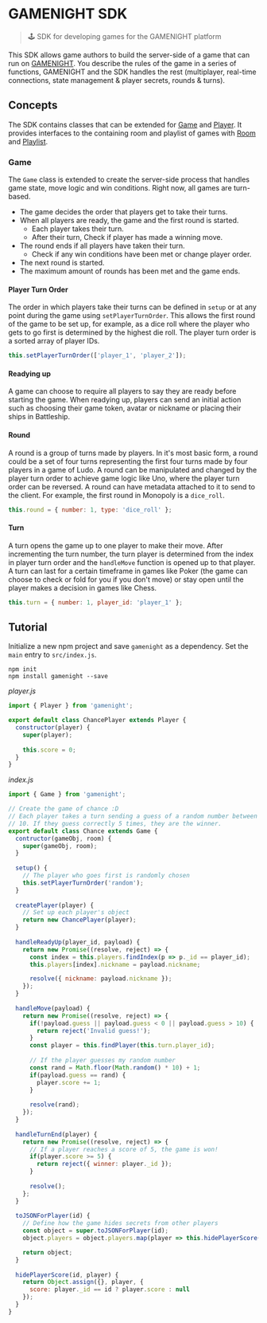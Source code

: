 # GAMENIGHT SDK

> 🕹 SDK for developing games for the GAMENIGHT platform

This SDK allows game authors to build the server-side of a game that can run on [GAMENIGHT](https://gamenight.gg). You describe the rules of the game in a series of functions, GAMENIGHT and the SDK handles the rest (multiplayer, real-time connections, state management & player secrets, rounds & turns).

## Concepts

The SDK contains classes that can be extended for [Game](/#Game) and [Player](/#Player). It provides interfaces to the containing room and playlist of games with [Room](/#Room) and [Playlist](/#Playlist).

### Game

The `Game` class is extended to create the server-side process that handles game state, move logic and win conditions. Right now, all games are turn-based.

- The game decides the order that players get to take their turns.
- When all players are ready, the game and the first round is started.
    - Each player takes their turn.
    - After their turn, Check if player has made a winning move.
- The round ends if all players have taken their turn.
    - Check if any win conditions have been met or change player order.
- The next round is started.
- The maximum amount of rounds has been met and the game ends.

#### Player Turn Order

The order in which players take their turns can be defined in `setup` or at any point during the game using `setPlayerTurnOrder`. This allows the first round of the game to be set up, for example, as a dice roll where the player who gets to go first is determined by the highest die roll. The player turn order is a sorted array of player IDs.

```js
this.setPlayerTurnOrder(['player_1', 'player_2']);
```

#### Readying up

A game can choose to require all players to say they are ready before starting the game. When readying up, players can send an initial action such as choosing their game token, avatar or nickname or placing their ships in Battleship.

#### Round

A round is a group of turns made by players. In it's most basic form, a round could be a set of four turns representing the first four turns made by four players in a game of Ludo. A round can be manipulated and changed by the player turn order to achieve game logic like Uno, where the player turn order can be reversed. A round can have metadata attached to it to send to the client. For example, the first round in Monopoly is a `dice_roll`.

```js
this.round = { number: 1, type: 'dice_roll' };
```


#### Turn

A turn opens the game up to one player to make their move. After incrementing the turn number, the turn player is determined from the index in player turn order and the `handleMove` function is opened up to that player. A turn can last for a certain timeframe in games like Poker (the game can choose to check or fold for you if you don't move) or stay open until the player makes a decision in games like Chess.

```js
this.turn = { number: 1, player_id: 'player_1' };
```

## Tutorial

Initialize a new npm project and save `gamenight` as a dependency. Set the `main` entry to `src/index.js`.

```
npm init
npm install gamenight --save
```

*player.js*
```js
import { Player } from 'gamenight';

export default class ChancePlayer extends Player {
  constructor(player) {
    super(player);
    
    this.score = 0;
  }
}
```

*index.js*
```js
import { Game } from 'gamenight';

// Create the game of chance :D
// Each player takes a turn sending a guess of a random number between 1 and
// 10. If they guess correctly 5 times, they are the winner.
export default class Chance extends Game {
  contructor(gameObj, room) {
    super(gameObj, room);
  }
  
  setup() {
    // The player who goes first is randomly chosen
    this.setPlayerTurnOrder('random');
  }
  
  createPlayer(player) {
    // Set up each player's object
    return new ChancePlayer(player);
  }
  
  handleReadyUp(player_id, payload) {
    return new Promise((resolve, reject) => {
      const index = this.players.findIndex(p => p._id == player_id);
      this.players[index].nickname = payload.nickname;

      resolve({ nickname: payload.nickname });
    });
  }
  
  handleMove(payload) {
    return new Promise((resolve, reject) => {
      if(!payload.guess || payload.guess < 0 || payload.guess > 10) {
        return reject('Invalid guess!');
      }
      const player = this.findPlayer(this.turn.player_id);
      
      // If the player guesses my random number
      const rand = Math.floor(Math.random() * 10) + 1;
      if(payload.guess == rand) {
        player.score += 1;
      }
      
      resolve(rand);
    });
  }
  
  handleTurnEnd(player) {
    return new Promise((resolve, reject) => {
      // If a player reaches a score of 5, the game is won!
      if(player.score >= 5) {
        return reject({ winner: player._id });
      }
      
      resolve();
    };
  }
  
  toJSONForPlayer(id) {
    // Define how the game hides secrets from other players
    const object = super.toJSONForPlayer(id);
    object.players = object.players.map(player => this.hidePlayerScore(id, player));

    return object;
  }
  
  hidePlayerScore(id, player) {
    return Object.assign({}, player, {
      score: player._id == id ? player.score : null
    });
  }
}
```
